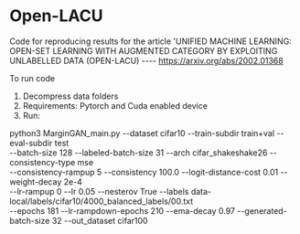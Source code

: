 # Open-LACU
Code for reproducing results for the article 'UNIFIED MACHINE LEARNING: OPEN-SET LEARNING WITH AUGMENTED CATEGORY BY EXPLOITING UNLABELLED DATA (OPEN-LACU) ---- https://arxiv.org/abs/2002.01368


To run code 
  1. Decompress data folders
  2. Requirements: Pytorch and Cuda enabled device
  3. Run:
  
python3 MarginGAN_main.py     --dataset cifar10     --train-subdir train+val     --eval-subdir test     
   --batch-size 128     --labeled-batch-size 31     --arch cifar_shakeshake26     --consistency-type mse     
   --consistency-rampup 5     --consistency 100.0     --logit-distance-cost 0.01     --weight-decay 2e-4     
   --lr-rampup 0     --lr 0.05     --nesterov True     --labels data-local/labels/cifar10/4000_balanced_labels/00.txt      
   --epochs 181     --lr-rampdown-epochs 210     --ema-decay 0.97     --generated-batch-size 32     --out_dataset cifar100

